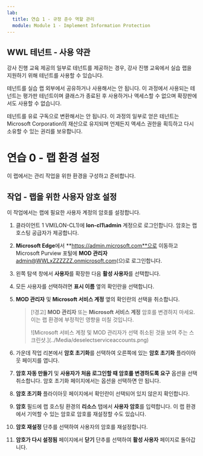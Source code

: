 ```yaml
---
lab:
  title: 연습 1 - 규정 준수 역할 관리
  module: Module 1 - Implement Information Protection
---
```

## WWL 테넌트 - 사용 약관

강사 진행 교육 제공의 일부로 테넌트를 제공하는 경우, 강사 진행 교육에서 실습 랩을 지원하기 위해 테넌트를 사용할 수 있습니다.

테넌트를 실습 랩 외부에서 공유하거나 사용해서는 안 됩니다. 이 과정에서 사용되는 테넌트는 평가판 테넌트이며 클래스가 종료된 후 사용하거나 액세스할 수 없으며 확장판에서도 사용할 수 없습니다.

테넌트를 유료 구독으로 변환해서는 안 됩니다. 이 과정의 일부로 얻은 테넌트는 Microsoft Corporation의 재산으로 유지되며 언제든지 액세스 권한을 획득하고 다시 소유할 수 있는 권리를 보유합니다.

# 연습 0 - 랩 환경 설정

이 랩에서는 관리 작업을 위한 환경을 구성하고 준비합니다.

## 작업 - 랩을 위한 사용자 암호 설정

이 작업에서는 랩에 필요한 사용자 계정의 암호를 설정합니다.

1. 클라이언트 1 VM(LON-CL1)에 **lon-cl1\admin** 계정으로 로그인합니다. 암호는 랩 호스팅 공급자가 제공합니다.

1. **Microsoft Edge**에서 **https://admin.microsoft.com**으로 이동하고 Microsoft Purview 포털에 **MOD 관리자** admin@WWLxZZZZZZ.onmicrosoft.com(으)로 로그인합니다.

1. 왼쪽 탐색 창에서 **사용자**를 확장한 다음 **활성 사용자**를 선택합니다.

1. 모든 사용자를 선택하려면 **표시 이름** 옆의 확인란을 선택합니다.

1. **MOD 관리자** 및 **Microsoft 서비스 계정** 옆의 확인란의 선택을 취소합니다.

    >[!경고] **MOD 관리자** 또는 **Microsoft 서비스 계정** 암호를 변경하지 마세요. 이는 랩 환경에 부정적인 영향을 미칠 것입니다.
    ><p>
    > ![Microsoft 서비스 계정 및 MOD 관리자가 선택 취소된 것을 보여 주는 스크린샷.](../Media/deselectserviceaccounts.png)

1. 가운데 작업 리본에서 **암호 초기화**를 선택하여 오른쪽에 있는 **암호 초기화** 플라이아웃 페이지를 엽니다.

1. **암호 자동 만들기** 및 **사용자가 처음 로그인할 때 암호를 변경하도록 요구** 옵션을 선택 취소합니다. 암호 초기화 페이지에서는 옵션을 선택하면 안 됩니다.

1. **암호 초기화** 플라이아웃 페이지에서 확인란이 선택되어 있지 않은지 확인합니다.

1. **암호** 필드에 랩 호스팅 환경의 **리소스** 탭에서 **사용자 암호**를 입력합니다. 이 랩 환경에서 기억할 수 있는 암호로 암호를 재설정할 수도 있습니다.

1. **암호 재설정** 단추를 선택하여 사용자의 암호를 재설정합니다.

1. **암호가 다시 설정됨** 페이지에서 **닫기** 단추를 선택하여 **활성 사용자** 페이지로 돌아갑니다.
